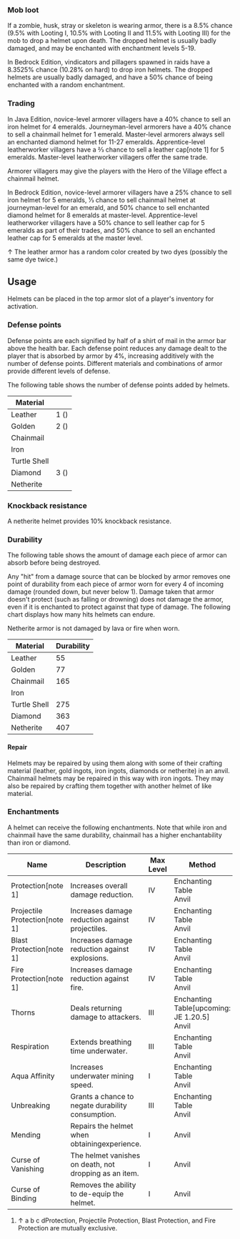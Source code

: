 ### Mob loot
If a zombie, husk, stray or skeleton is wearing armor, there is a 8.5% chance (9.5% with Looting I, 10.5% with Looting II and 11.5% with Looting III) for the mob to drop a helmet upon death. The dropped helmet is usually badly damaged, and may be enchanted with enchantment levels 5-19.

In Bedrock Edition, vindicators and pillagers spawned in raids have a 8.3525% chance (10.28% on hard) to drop iron helmets. The dropped helmets are usually badly damaged, and have a 50% chance of being enchanted with a random enchantment.

### Trading
In Java Edition, novice-level armorer villagers have a 40% chance to sell an iron helmet for 4 emeralds. Journeyman-level armorers have a 40% chance to sell a chainmail helmet for 1 emerald. Master-level armorers always sell an enchanted diamond helmet for 11-27 emeralds. Apprentice-level leatherworker villagers have a 2⁄3 chance to sell a leather cap[note 1] for 5 emeralds. Master-level leatherworker villagers offer the same trade.

Armorer villagers may give the players with the Hero of the Village effect a chainmail helmet.

In Bedrock Edition, novice-level armorer villagers have a 25% chance to sell iron helmet for 5 emeralds, 1⁄3 chance to sell chainmail helmet at journeyman-level for an emerald, and 50% chance to sell enchanted diamond helmet for 8 emeralds at master-level. Apprentice-level leatherworker villagers have a 50% chance to sell leather cap for 5 emeralds as part of their trades, and 50% chance to sell an enchanted leather cap for 5 emeralds at the master level.


↑ The leather armor has a random color created by two dyes (possibly the same dye twice.)


## Usage
Helmets can be placed in the top armor slot of a player's inventory for activation.

### Defense points
Defense points are each signified by half of a shirt of mail in the armor bar above the health bar. Each defense point reduces any damage dealt to the player that is absorbed by armor by 4%, increasing additively with the number of defense points. Different materials and combinations of armor provide different levels of defense.

The following table shows the number of defense points added by helmets.

| Material     |      |
|--------------|------|
| Leather      | 1 () |
| Golden       | 2 () |
| Chainmail    |      |
| Iron         |      |
| Turtle Shell |      |
| Diamond      | 3 () |
| Netherite    |      |

### Knockback resistance
A netherite helmet provides 10% knockback resistance.

### Durability
The following table shows the amount of damage each piece of armor can absorb before being destroyed.

Any "hit" from a damage source that can be blocked by armor removes one point of durability from each piece of armor worn for every 4 of incoming damage (rounded down, but never below 1). Damage taken that armor doesn't protect (such as falling or drowning) does not damage the armor, even if it is enchanted to protect against that type of damage. The following chart displays how many hits helmets can endure.

Netherite armor is not damaged by lava or fire when worn.

| Material     | Durability |
|--------------|------------|
| Leather      | 55         |
| Golden       | 77         |
| Chainmail    | 165        |
| Iron         |            |
| Turtle Shell | 275        |
| Diamond      | 363        |
| Netherite    | 407        |

#### Repair
Helmets may be repaired by using them along with some of their crafting material (leather, gold ingots, iron ingots, diamonds or netherite) in an anvil. Chainmail helmets may be repaired in this way with iron ingots. They may also be repaired by crafting them together with another helmet of like material.

### Enchantments
A helmet can receive the following enchantments. Note that while iron and chainmail have the same durability, chainmail has a higher enchantability than iron or diamond.

| Name                          | Description                                            | Max Level | Method                                           | Weight |
|-------------------------------|--------------------------------------------------------|-----------|--------------------------------------------------|--------|
| Protection[note 1]            | Increases overall damage reduction.                    | IV        | Enchanting Table<br/>Anvil                       | 10     |
| Projectile Protection[note 1] | Increases damage reduction against projectiles.        | IV        | Enchanting Table<br/>Anvil                       | 5      |
| Blast Protection[note 1]      | Increases damage reduction against explosions.         | IV        | Enchanting Table<br/>Anvil                       | 2      |
| Fire Protection[note 1]       | Increases damage reduction against fire.               | IV        | Enchanting Table<br/>Anvil                       | 5      |
| Thorns                        | Deals returning damage to attackers.                   | III       | Enchanting Table‌[upcoming: JE 1.20.5]<br/>Anvil | 1      |
| Respiration                   | Extends breathing time underwater.                     | III       | Enchanting Table<br/>Anvil                       | 2      |
| Aqua Affinity                 | Increases underwater mining speed.                     | I         | Enchanting Table<br/>Anvil                       | 2      |
| Unbreaking                    | Grants a chance to negate durability consumption.      | III       | Enchanting Table<br/>Anvil                       | 5      |
| Mending                       | Repairs the helmet when obtainingexperience.           | I         | Anvil                                            | 2      |
| Curse of Vanishing            | The helmet vanishes on death, not dropping as an item. | I         | Anvil                                            | 1      |
| Curse of Binding              | Removes the ability to de-equip the helmet.            | I         | Anvil                                            | 1      |

1. ↑ a b c dProtection, Projectile Protection, Blast Protection, and Fire Protection are mutually exclusive.

